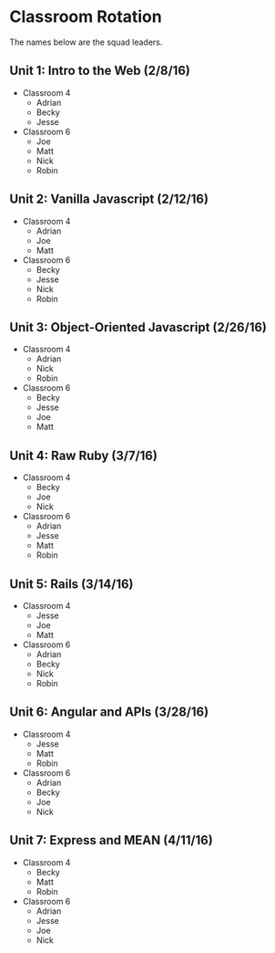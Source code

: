 # Classroom Rotation

The names below are the squad leaders.

## Unit 1: Intro to the Web (2/8/16)

- Classroom 4
  - Adrian
  - Becky
  - Jesse
- Classroom 6
  - Joe
  - Matt
  - Nick
  - Robin

## Unit 2: Vanilla Javascript (2/12/16)

- Classroom 4
  - Adrian
  - Joe
  - Matt
- Classroom 6
  - Becky
  - Jesse
  - Nick
  - Robin

## Unit 3: Object-Oriented Javascript (2/26/16)

- Classroom 4
  - Adrian
  - Nick
  - Robin
- Classroom 6
  - Becky
  - Jesse
  - Joe
  - Matt

## Unit 4: Raw Ruby (3/7/16)

- Classroom 4
  - Becky
  - Joe
  - Nick
- Classroom 6
  - Adrian
  - Jesse
  - Matt
  - Robin

## Unit 5: Rails (3/14/16)

- Classroom 4
  - Jesse
  - Joe
  - Matt
- Classroom 6
  - Adrian
  - Becky
  - Nick
  - Robin

## Unit 6: Angular and APIs (3/28/16)

- Classroom 4
  - Jesse
  - Matt
  - Robin
- Classroom 6
  - Adrian
  - Becky
  - Joe
  - Nick

## Unit 7: Express and MEAN (4/11/16)

- Classroom 4
  - Becky
  - Matt
  - Robin
- Classroom 6
  - Adrian
  - Jesse
  - Joe
  - Nick
